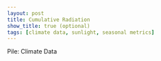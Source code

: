 ```yaml
---
layout: post
title: Cumulative Radiation
show_title: true (optional)
tags: [climate data, sunlight, seasonal metrics]
---
```


Pile: Climate Data
